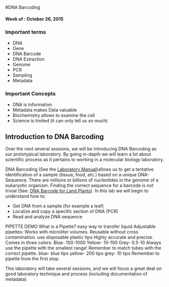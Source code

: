#DNA Barcoding
#### Week of : October 26, 2015

### Important terms

* DNA
* Gene
* DNA Barcode
* DNA Extraction
* Genome
* PCR
* Sampling
* Metadata


### Important Concepts
* DNA is information
* Metadata makes Data valuable
* Biochemistry allows to examine the cell
* Science is limited (it can only tell us so much)


## Introduction to DNA Barcoding

Over the next several sessions, we will be introducing DNA Barcoding as our prototypical laboratory. By going in-depth we will learn a lot about scientific process as it pertains to working in a molecular biology laboratory. 

DNA Barcoding (See the [Laboratory Manual](https://github.com/JasonJWilliamsNY/science_institute_2015/tree/master/pdfs/using-dna-barcodes.pdf))allows us to get a tentative identification of a sample (tissue, food, etc.) based on a unique DNA-Sequence. There are millions or billions of nucleotides in the genome of a eukaryotic organism. Finding the correct sequence for a barcode is not trivial (See: [DNA Barcode for Land Plants](http://www.pnas.org/content/106/31/12794.full)). In this lab we will begin to understand how to:

* Get DNA from a sample (for example a leaf)
* Localize and copy a specific section of DNA (PCR)
* Read and analyze DNA sequence

PIPETTE DEMO 
What is a Pipette?
  easy way to transfer liquid
Adjustable pipettes:
  Works with microliter volumes.
  Reusable without cross contamination.
      use disposable plastic tips
  Highly accurate and precise.
  Comes in three colors:
      Blue-   100-1000
      Yellow- 10-100
      Grey-   0.5-10
    Always use the pipette with the smallest range!
  Remember to match tubes with the correct pipette.
      blue- blue tips
      yellow- 200 tips
      grey- 10 tips
  Remember to pipette from the first stop.


This laboratory will take several sessions, and we will focus a great deal on good laboratory technique and process (including documentation of metadata)

